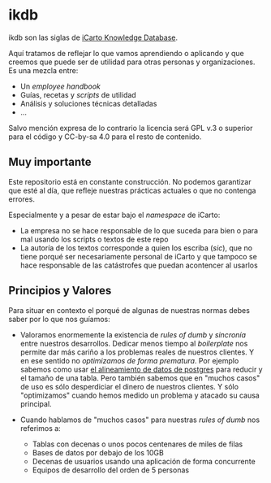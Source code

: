 # ikdb

ikdb son las siglas de [iCarto Knowledge Database](https://gitlab.com/icarto/ikdb).

Aquí tratamos de reflejar lo que vamos aprendiendo o aplicando y que creemos que puede ser de utilidad para otras personas y organizaciones. Es una mezcla entre:

* Un _employee handbook_
* Guías, recetas y _scripts_ de utilidad
* Análisis y soluciones técnicas detalladas
* ...

Salvo mención expresa de lo contrario la licencia será GPL v.3 o superior para el código y CC-by-sa 4.0 para el resto de contenido.

## Muy importante

Este repositorio está en constante construcción. No podemos garantizar que esté al día, que refleje nuestras prácticas actuales o que no contenga errores.

Especialmente y a pesar de estar bajo el _namespace_ de iCarto:

* La empresa no se hace responsable de lo que suceda para bien o para mal usando los scripts o textos de este repo
* La autoría de los textos corresponde a quien los escriba (_sic_), que no tiene porqué ser necesariamente personal de iCarto y que tampoco se hace responsable de las catástrofes que puedan acontencer al usarlos

## Principios y Valores

Para situar en contexto el porqué de algunas de nuestras normas debes saber por lo que nos guíamos:

* Valoramos enormemente la existencia de _rules of dumb_ y _sincronía_ entre nuestros desarrollos. Dedicar menos tiempo al _boilerplate_ nos permite dar más cariño a los problemas reales de nuestros clientes. Y en ese sentido no _optimizamos de forma prematura_. Por ejemplo sabemos como usar [el alineamiento de datos de postgres](https://www.enterprisedb.com/blog/column-storage-intervals) para reducir y el tamaño de una tabla. Pero también sabemos que en "muchos casos" de uso es sólo desperdiciar el dinero de nuestros clientes. Y sólo "optimizamos" cuando hemos medido un problema y atacado su causa principal.

* Cuando hablamos de "muchos casos" para nuestras _rules of dumb_ nos referimos a:
    + Tablas con decenas o unos pocos centenares de miles de filas
    + Bases de datos por debajo de los 10GB
    + Decenas de usuarios usando una aplicación de forma concurrente
    + Equipos de desarrollo del orden de 5 personas
